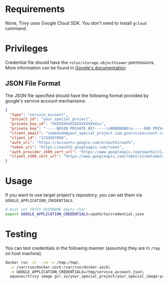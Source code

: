 # Requirements
None, Trivy uses Google Cloud SDK. You don't need to install `gcloud` command.

# Privileges
Credential file should have the `roles/storage.objectViewer` permissions.
More information can be found in [Google's documentation](https://cloud.google.com/container-registry/docs/access-control)

## JSON File Format
The JSON file specified should have the following format provided by google's service account mechanisms:

```json
{
  "type": "service_account",
  "project_id": "your_special_project",
  "private_key_id": "XXXXXXXXXXXXXXXXXXXXxx",
  "private_key": "-----BEGIN PRIVATE KEY-----\nNONONONO\n-----END PRIVATE KEY-----\n",
  "client_email": "somedude@your_special_project.iam.gserviceaccount.com",
  "client_id": "1234567890",
  "auth_uri": "https://accounts.google.com/o/oauth2/auth",
  "token_uri": "https://oauth2.googleapis.com/token",
  "auth_provider_x509_cert_url": "https://www.googleapis.com/oauth2/v1/certs",
  "client_x509_cert_url": "https://www.googleapis.com/robot/v1/metadata/x509/somedude%40your_special_project.iam.gserviceaccount.com"
}
```

# Usage
If you want to use target project's repository, you can set them via `GOOGLE_APPLICATION_CREDENTIALS`.
```bash
# must set TRIVY_USERNAME empty char
export GOOGLE_APPLICATION_CREDENTIALS=/path/to/credential.json
```

# Testing
You can test credentials in the following manner (assuming they are in `/tmp` on host machine).

```bash
docker run -it --rm -v /tmp:/tmp\
  -v /var/run/docker.sock:/var/run/docker.sock\
  -e GOOGLE_APPLICATION_CREDENTIALS=/tmp/service_account.json\
  aquasec/trivy image gcr.io/your_special_project/your_special_image:your_special_tag
```
